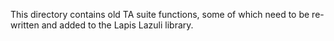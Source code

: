 This directory contains old TA suite functions, some of which need to be
re-written and added to the Lapis Lazuli library.
